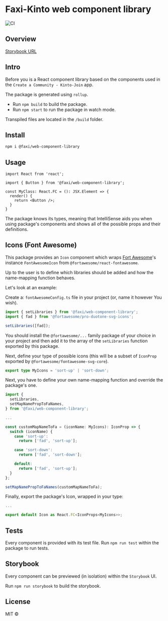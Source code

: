 # Faxi-Kinto web component library

![CI](https://github.com/Faxi-Kinto/web-component-library/workflows/CI/badge.svg)

## Overview

[Storybook URL](https://faxi-cl-storybook-develop.herokuapp.com)

## Intro

Before you is a React component library based on the components used in the `Create a Community - Kinto-Join` app.

The package is generated using `rollup`.

- Run `npm build` to build the package.
- Run `npm start` to run the package in watch mode.

Transpiled files are located in the `/build` folder.

## Install

```bash
npm i @faxi/web-component-library
```

## Usage

```tsx
import React from 'react';

import { Button } from '@faxi/web-component-library';

const MyClass: React.FC = (): JSX.Element => {
  render() {
    return <Button />;
  }
}
```

The package knows its types, meaning that IntelliSense aids you when using package's components and shows all of the possible props and their definitions.

## Icons (Font Awesome)

This package provides an `Icon` component which wraps [Fort Awesome](https://fortawesome.com/)'s instance `FontAwesomeIcon` from `@fortawesome/react-fontawesome`.

Up to the user is to define which libraries should be added and how the name-mapping function behaves.

Let's look at an example:

Create a: `fontAwesomeConfig.ts` file in your project (or, name it however You wish).

```ts
import { setLibraries } from '@faxi/web-component-library';
import { fad } from '@fortawesome/pro-duotone-svg-icons';

setLibraries([fad]);
```

You should install the `@fortawesome/...` family package of your choice in your project and then add it to the array of the `setLibraries` function exported by this package.

Next, define your type of possible icons (this will be a subset of `IconProp` exported by `@fortawesome/fontawesome-svg-core`).

```ts
export type MyIcons = 'sort-up' | 'sort-down';
```

Next, you have to define your own name-mapping function and override the package's one.

```ts
import {
  setLibraries,
  setMapNamePropToFaNames,
} from '@faxi/web-component-library';

...

const customMapNameToFa = (iconName: MyIcons): IconProp => {
  switch (iconName) {
    case 'sort-up':
      return ['fad', 'sort-up'];

    case 'sort-down':
      return ['fad', 'sort-down'];

    default:
      return ['fad', 'sort-up'];
  }
};

setMapNamePropToFaNames(customMapNameToFa);
```

Finally, export the package's Icon, wrapped in your type:

```ts
...

export default Icon as React.FC<IconProps<MyIcons>>;
```

## Tests

Every component is provided with its test file. Run `npm run test` within the package to run tests.

## Storybook

Every component can be previewed (in isolation) within the `Storybook` UI.

Run `npm run storybook` to build the storybook.

## License

MIT ©
